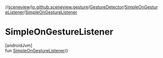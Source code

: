 //[sceneview](../../../../index.md)/[io.github.sceneview.gesture](../../index.md)/[GestureDetector](../index.md)/[SimpleOnGestureListener](index.md)/[SimpleOnGestureListener](-simple-on-gesture-listener.md)

# SimpleOnGestureListener

[androidJvm]\
fun [SimpleOnGestureListener](-simple-on-gesture-listener.md)()

